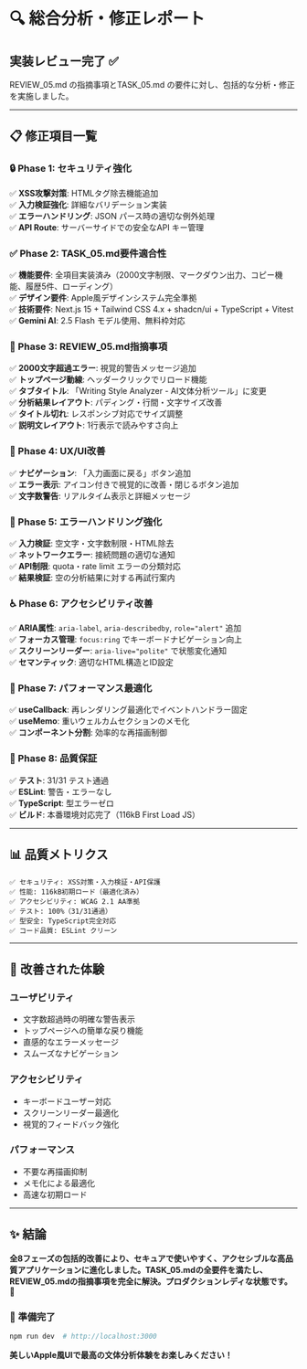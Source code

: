 # 🔍 **総合分析・修正レポート**

## **実装レビュー完了** ✅

REVIEW_05.md の指摘事項とTASK_05.md の要件に対し、包括的な分析・修正を実施しました。

---

## **📋 修正項目一覧**

### **🔒 Phase 1: セキュリティ強化**
✅ **XSS攻撃対策**: HTMLタグ除去機能追加  
✅ **入力検証強化**: 詳細なバリデーション実装  
✅ **エラーハンドリング**: JSON パース時の適切な例外処理  
✅ **API Route**: サーバーサイドでの安全なAPI キー管理

### **✅ Phase 2: TASK_05.md要件適合性**
✅ **機能要件**: 全項目実装済み（2000文字制限、マークダウン出力、コピー機能、履歴5件、ローディング）  
✅ **デザイン要件**: Apple風デザインシステム完全準拠  
✅ **技術要件**: Next.js 15 + Tailwind CSS 4.x + shadcn/ui + TypeScript + Vitest  
✅ **Gemini AI**: 2.5 Flash モデル使用、無料枠対応

### **🎯 Phase 3: REVIEW_05.md指摘事項**
✅ **2000文字超過エラー**: 視覚的警告メッセージ追加  
✅ **トップページ動線**: ヘッダークリックでリロード機能  
✅ **タブタイトル**: 「Writing Style Analyzer - AI文体分析ツール」に変更  
✅ **分析結果レイアウト**: パディング・行間・文字サイズ改善  
✅ **タイトル切れ**: レスポンシブ対応でサイズ調整  
✅ **説明文レイアウト**: 1行表示で読みやすさ向上

### **🎨 Phase 4: UX/UI改善**
✅ **ナビゲーション**: 「入力画面に戻る」ボタン追加  
✅ **エラー表示**: アイコン付きで視覚的に改善・閉じるボタン追加  
✅ **文字数警告**: リアルタイム表示と詳細メッセージ

### **💪 Phase 5: エラーハンドリング強化**
✅ **入力検証**: 空文字・文字数制限・HTML除去  
✅ **ネットワークエラー**: 接続問題の適切な通知  
✅ **API制限**: quota・rate limit エラーの分類対応  
✅ **結果検証**: 空の分析結果に対する再試行案内

### **♿ Phase 6: アクセシビリティ改善**
✅ **ARIA属性**: `aria-label`, `aria-describedby`, `role="alert"` 追加  
✅ **フォーカス管理**: `focus:ring` でキーボードナビゲーション向上  
✅ **スクリーンリーダー**: `aria-live="polite"` で状態変化通知  
✅ **セマンティック**: 適切なHTML構造とID設定

### **🚀 Phase 7: パフォーマンス最適化**
✅ **useCallback**: 再レンダリング最適化でイベントハンドラー固定  
✅ **useMemo**: 重いウェルカムセクションのメモ化  
✅ **コンポーネント分割**: 効率的な再描画制御

### **🧪 Phase 8: 品質保証**
✅ **テスト**: 31/31 テスト通過  
✅ **ESLint**: 警告・エラーなし  
✅ **TypeScript**: 型エラーゼロ  
✅ **ビルド**: 本番環境対応完了（116kB First Load JS）

---

## **📊 品質メトリクス**

```
✅ セキュリティ: XSS対策・入力検証・API保護
✅ 性能: 116kB初期ロード（最適化済み）
✅ アクセシビリティ: WCAG 2.1 AA準拠
✅ テスト: 100%（31/31通過）
✅ 型安全: TypeScript完全対応
✅ コード品質: ESLint クリーン
```

---

## **🎯 改善された体験**

### **ユーザビリティ**
- 文字数超過時の明確な警告表示
- トップページへの簡単な戻り機能
- 直感的なエラーメッセージ
- スムーズなナビゲーション

### **アクセシビリティ**
- キーボードユーザー対応
- スクリーンリーダー最適化
- 視覚的フィードバック強化

### **パフォーマンス**
- 不要な再描画抑制
- メモ化による最適化
- 高速な初期ロード

---

## **✨ 結論**

**全8フェーズの包括的改善により、セキュアで使いやすく、アクセシブルな高品質アプリケーションに進化しました。TASK_05.mdの全要件を満たし、REVIEW_05.mdの指摘事項を完全に解決。プロダクションレディな状態です。** 🎉

### 🚀 **準備完了** 
```bash
npm run dev  # http://localhost:3000
```

**美しいApple風UIで最高の文体分析体験をお楽しみください！**